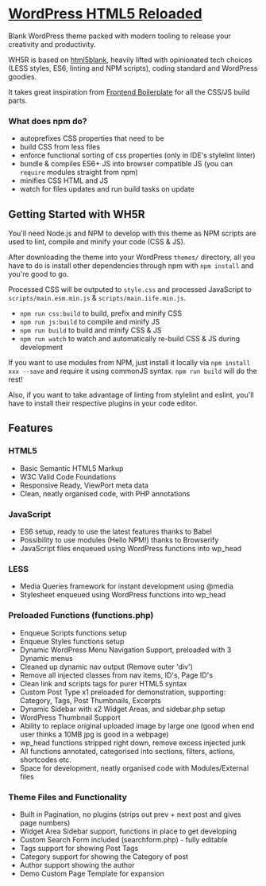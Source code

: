 # [WordPress HTML5 Reloaded](https://github.com/Buzut/wp-html5-reloaded)

Blank WordPress theme packed with modern tooling to release your creativity and productivity.

WH5R is based on [html5blank](http://html5blank.com), heavily lifted with opinionated tech choices (LESS styles, ES6, linting and NPM scripts), coding standard and WordPress goodies.

It takes great inspiration from [Frontend Boilerplate](https://github.com/Buzut/frontend-boilerplate/) for all the CSS/JS build parts.

### What does npm do?
- autoprefixes CSS properties that need to be
- build CSS from less files
- enforce functional sorting of css properties (only in IDE's stylelint linter)
- bundle & compiles ES6+ JS into browser compatible JS (you can `require` modules straight from npm)
- minifies CSS HTML and JS
- watch for files updates and run build tasks on update

## Getting Started with WH5R

You'll need Node.js and NPM to develop with this theme as NPM scripts are used to lint, compile and minify your code (CSS & JS).

After downloading the theme into your WordPress `themes/` directory, all you have to do is install other dependencies through npm with `npm install` and you're good to go.

Processed CSS will be outputed to `style.css` and processed JavaScript to `scripts/main.esm.min.js` & `scripts/main.iife.min.js`.

- `npm run css:build` to build, prefix and minify CSS
- `npm run js:build` to compile and minify JS
- `npm run build` to build and minify CSS & JS
- `npm run watch` to watch and automatically re-build CSS & JS during development

If you want to use modules from NPM, just install it locally via `npm install xxx --save` and require it using commonJS syntax. `npm run build` will do the rest!

Also, if you want to take advantage of linting from stylelint and eslint, you'll have to install their respective plugins in your code editor.


## Features

### HTML5
* Basic Semantic HTML5 Markup
* W3C Valid Code Foundations
* Responsive Ready, ViewPort meta data
* Clean, neatly organised code, with PHP annotations

### JavaScript
* ES6 setup, ready to use the latest features thanks to Babel
* Possibility to use modules (Hello NPM!) thanks to Browserify
* JavaScript files enqueued using WordPress functions into wp_head

### LESS
* Media Queries framework for instant development using @media
* Stylesheet enqueued using WordPress functions into wp_head

### Preloaded Functions (functions.php)
* Enqueue Scripts functions setup
* Enqueue Styles functions setup
* Dynamic WordPress Menu Navigation Support, preloaded with 3 Dynamic menus
* Cleaned up dynamic nav output (Remove outer 'div')
* Remove all injected classes from nav items, ID's, Page ID's
* Clean link and scripts tags for purer HTML5 syntax
* Custom Post Type x1 preloaded for demonstration, supporting: Category, Tags, Post Thumbnails, Excerpts
* Dynamic Sidebar with x2 Widget Areas, and sidebar.php setup
* WordPress Thumbnail Support
* Ability to replace original uploaded image by large one (good when end user thinks a 10MB jpg is good in a webpage)
* wp_head functions stripped right down, remove excess injected junk
* All functions annotated, categorised into sections, filters, actions, shortcodes etc.
* Space for development, neatly organised code with Modules/External files

### Theme Files and Functionality
* Built in Pagination, no plugins (strips out prev + next post and gives page numbers)
* Widget Area Sidebar support, functions in place to get developing
* Custom Search Form included (searchform.php) - fully editable
* Tags support for showing Post Tags
* Category support for showing the Category of post
* Author support showing the author
* Demo Custom Page Template for expansion
